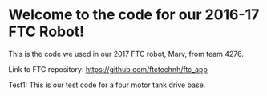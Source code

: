 <h1>Welcome to the code for our 2016-17 FTC Robot!</h1>

This is the code we used in our 2017 FTC robot, Marv, from team 4276.

Link to FTC repository:
	https://github.com/ftctechnh/ftc_app

Test1:
	This is our test code for a four motor tank drive base.

